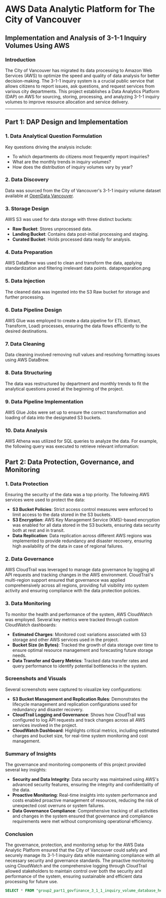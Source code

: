 # AWS Data Analytic Platform for The City of Vancouver

## Implementation and Analysis of 3-1-1 Inquiry Volumes Using AWS

### Introduction
The City of Vancouver has migrated its data processing to Amazon Web Services (AWS) to optimize the speed and quality of data analysis for better decision-making. The 3-1-1 inquiry system is a crucial public service that allows citizens to report issues, ask questions, and request services from various city departments. This project establishes a Data Analytics Platform (DAP) on AWS for sourcing, storing, processing, and analyzing 3-1-1 inquiry volumes to improve resource allocation and service delivery.

---

## Part 1: DAP Design and Implementation

### 1. Data Analytical Question Formulation
Key questions driving the analysis include:
- To which departments do citizens most frequently report inquiries?
- What are the monthly trends in inquiry volumes?
- How does the distribution of inquiry volumes vary by year?

### 2. Data Discovery
Data was sourced from the City of Vancouver's 3-1-1 inquiry volume dataset available at [OpenData Vancouver](https://opendata.vancouver.ca/explore/dataset/3-1-1-inquiry-volume/information/?disjunctive.department&disjunctive.type&disjunctive.channel).

### 3. Storage Design
AWS S3 was used for data storage with three distinct buckets:
- **Raw Bucket**: Stores unprocessed data.
- **Landing Bucket**: Contains data post-initial processing and staging.
- **Curated Bucket**: Holds processed data ready for analysis.

### 4. Data Preparation
AWS DataBrew was used to clean and transform the data, applying standardization and filtering irrelevant data points.
datapreparation.png

### 5. Data Injection
The cleaned data was ingested into the S3 Raw bucket for storage and further processing.

### 6. Data Pipeline Design
AWS Glue was employed to create a data pipeline for ETL (Extract, Transform, Load) processes, ensuring the data flows efficiently to the desired destinations.

### 7. Data Cleaning
Data cleaning involved removing null values and resolving formatting issues using AWS DataBrew.

### 8. Data Structuring
The data was restructured by department and monthly trends to fit the analytical questions posed at the beginning of the project.

### 9. Data Pipeline Implementation
AWS Glue Jobs were set up to ensure the correct transformation and loading of data into the designated S3 buckets.

### 10. Data Analysis
AWS Athena was utilized for SQL queries to analyze the data. For example, the following query was executed to retrieve relevant information:

## Part 2: Data Protection, Governance, and Monitoring

### 1. Data Protection
Ensuring the security of the data was a top priority. The following AWS services were used to protect the data:
- **S3 Bucket Policies**: Strict access control measures were enforced to limit access to the data stored in the S3 buckets.
- **S3 Encryption**: AWS Key Management Service (KMS)-based encryption was enabled for all data stored in the S3 buckets, ensuring data security both at rest and in transit.
- **Data Replication**: Data replication across different AWS regions was implemented to provide redundancy and disaster recovery, ensuring high availability of the data in case of regional failures.

### 2. Data Governance
AWS CloudTrail was leveraged to manage data governance by logging all API requests and tracking changes in the AWS environment. CloudTrail's multi-region support ensured that governance was applied comprehensively across all regions, providing full visibility into system activity and ensuring compliance with the data protection policies.

### 3. Data Monitoring
To monitor the health and performance of the system, AWS CloudWatch was employed. Several key metrics were tracked through custom CloudWatch dashboards:
- **Estimated Charges**: Monitored cost variations associated with S3 storage and other AWS services used in the project.
- **Bucket Size (in Bytes)**: Tracked the growth of data storage over time to ensure optimal resource management and forecasting future storage needs.
- **Data Transfer and Query Metrics**: Tracked data transfer rates and query performance to identify potential bottlenecks in the system.
  
### Screenshots and Visuals
Several screenshots were captured to visualize key configurations:
- **S3 Bucket Management and Replication Rules**: Demonstrates the lifecycle management and replication configurations used for redundancy and disaster recovery.
- **CloudTrail Logging and Governance**: Shows how CloudTrail was configured to log API requests and track changes across all AWS services involved in the project.
- **CloudWatch Dashboard**: Highlights critical metrics, including estimated charges and bucket size, for real-time system monitoring and cost management.

### Summary of Insights
The governance and monitoring components of this project provided several key insights:
- **Security and Data Integrity**: Data security was maintained using AWS's advanced security features, ensuring the integrity and confidentiality of the data.
- **Proactive Monitoring**: Real-time insights into system performance and costs enabled proactive management of resources, reducing the risk of unexpected cost overruns or system failures.
- **Data Governance Compliance**: Comprehensive tracking of all activities and changes in the system ensured that governance and compliance requirements were met without compromising operational efficiency.

### Conclusion
The governance, protection, and monitoring setup for the AWS Data Analytic Platform ensured that the City of Vancouver could safely and securely manage its 3-1-1 inquiry data while maintaining compliance with all necessary security and governance standards. The proactive monitoring using CloudWatch and the comprehensive logging through CloudTrail allowed stakeholders to maintain control over both the security and performance of the system, ensuring sustainable and efficient data processing for future use.


```sql
SELECT * FROM "group2_part1_govfinance_3_1_1_inquiry_volume_database_hemanth"."group2_part1_govfinance_3_1_1_inquiry_volume_table_hemanth";




